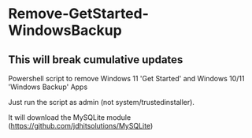# Remove-GetStarted-WindowsBackup

## This will break cumulative updates

Powershell script to remove Windows 11 'Get Started' and Windows 10/11 'Windows Backup' Apps 

Just run the script as admin (not system/trustedinstaller).

It will download the MySQLite module (https://github.com/jdhitsolutions/MySQLite)
